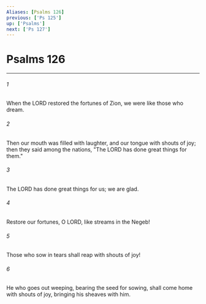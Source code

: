 ```yaml
---
Aliases: [Psalms 126]
previous: ['Ps 125']
up: ['Psalms']
next: ['Ps 127']
---
```

# Psalms 126

***

 

###### 1 
When the LORD restored the fortunes of Zion, 
 we were like those who dream. 
 
 

###### 2 
Then our mouth was filled with laughter, 
 and our tongue with shouts of joy; 
 then they said among the nations, 
 "The LORD has done great things for them." 
 
 

###### 3 
The LORD has done great things for us; 
 we are glad.
 
 

###### 4 
Restore our fortunes, O LORD, 
 like streams in the Negeb! 
 
 

###### 5 
Those who sow in tears 
 shall reap with shouts of joy! 
 
 

###### 6 
He who goes out weeping, 
 bearing the seed for sowing, 
 shall come home with shouts of joy, 
 bringing his sheaves with him.
 
